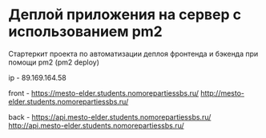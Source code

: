 # Деплой приложения на сервер с использованием pm2

Стартеркит проекта по автоматизации деплоя фронтенда и бэкенда при помощи pm2 (pm2 deploy)

ip - 89.169.164.58

front - https://mesto-elder.students.nomorepartiessbs.ru/
http://mesto-elder.students.nomorepartiessbs.ru/

back - https://api.mesto-elder.students.nomorepartiessbs.ru/
http://api.mesto-elder.students.nomorepartiessbs.ru/

